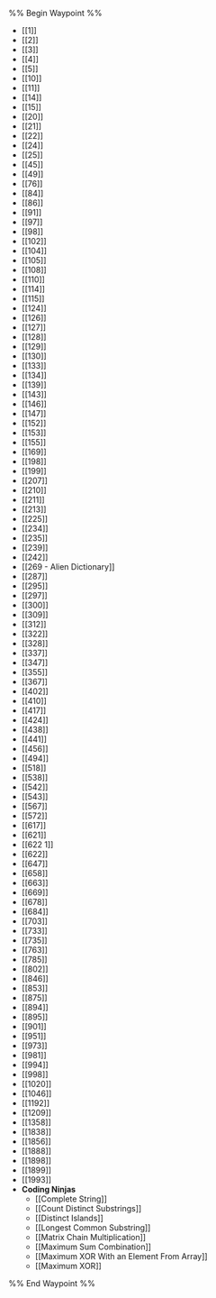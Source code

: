 %% Begin Waypoint %%
- [[1]]
- [[2]]
- [[3]]
- [[4]]
- [[5]]
- [[10]]
- [[11]]
- [[14]]
- [[15]]
- [[20]]
- [[21]]
- [[22]]
- [[24]]
- [[25]]
- [[45]]
- [[49]]
- [[76]]
- [[84]]
- [[86]]
- [[91]]
- [[97]]
- [[98]]
- [[102]]
- [[104]]
- [[105]]
- [[108]]
- [[110]]
- [[114]]
- [[115]]
- [[124]]
- [[126]]
- [[127]]
- [[128]]
- [[129]]
- [[130]]
- [[133]]
- [[134]]
- [[139]]
- [[143]]
- [[146]]
- [[147]]
- [[152]]
- [[153]]
- [[155]]
- [[169]]
- [[198]]
- [[199]]
- [[207]]
- [[210]]
- [[211]]
- [[213]]
- [[225]]
- [[234]]
- [[235]]
- [[239]]
- [[242]]
- [[269 - Alien Dictionary]]
- [[287]]
- [[295]]
- [[297]]
- [[300]]
- [[309]]
- [[312]]
- [[322]]
- [[328]]
- [[337]]
- [[347]]
- [[355]]
- [[367]]
- [[402]]
- [[410]]
- [[417]]
- [[424]]
- [[438]]
- [[441]]
- [[456]]
- [[494]]
- [[518]]
- [[538]]
- [[542]]
- [[543]]
- [[567]]
- [[572]]
- [[617]]
- [[621]]
- [[622 1]]
- [[622]]
- [[647]]
- [[658]]
- [[663]]
- [[669]]
- [[678]]
- [[684]]
- [[703]]
- [[733]]
- [[735]]
- [[763]]
- [[785]]
- [[802]]
- [[846]]
- [[853]]
- [[875]]
- [[894]]
- [[895]]
- [[901]]
- [[951]]
- [[973]]
- [[981]]
- [[994]]
- [[998]]
- [[1020]]
- [[1046]]
- [[1192]]
- [[1209]]
- [[1358]]
- [[1838]]
- [[1856]]
- [[1888]]
- [[1898]]
- [[1899]]
- [[1993]]
- **Coding Ninjas**
	- [[Complete String]]
	- [[Count Distinct Substrings]]
	- [[Distinct Islands]]
	- [[Longest Common Substring]]
	- [[Matrix Chain Multiplication]]
	- [[Maximum Sum Combination]]
	- [[Maximum XOR With an Element From Array]]
	- [[Maximum XOR]]

%% End Waypoint %%
